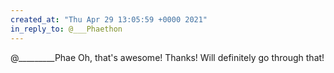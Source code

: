 ```yaml
---
created_at: "Thu Apr 29 13:05:59 +0000 2021"
in_reply_to: @___Phaethon
---
```


@_________Phae Oh, that's awesome! Thanks! Will definitely go through that!
